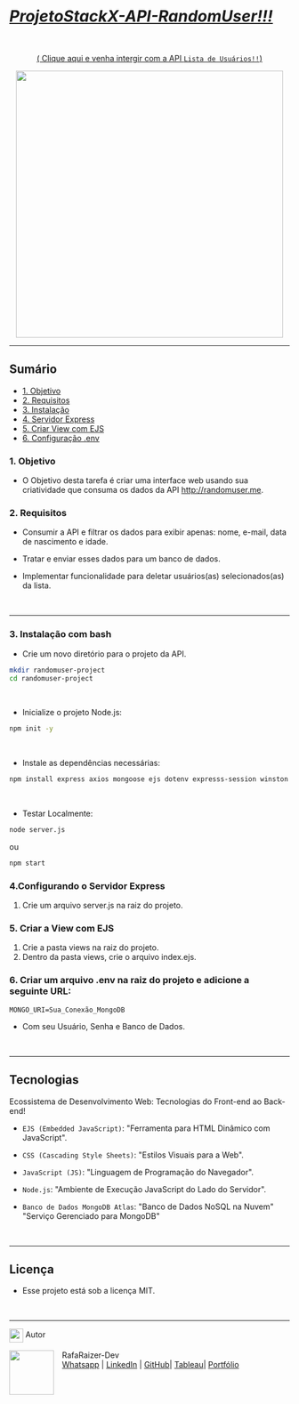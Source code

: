 # <b><i><u>ProjetoStackX-API-RandomUser!!!</u></i></b>

<br>

 <div align="center">

[ ( Clique aqui e venha intergir com a API ```Lista de Usuários!!```) ](https://api-randomuser-raizertechdev-projects.vercel.app/)

<img height="480em" src="./public/assets/images/api-random-user-.gif"  align="center"> 

***

<div align="left">

## Sumário

- [1. Objetivo](#1-objetivo)
- [2. Requisitos](#2-requisitos)
- [3. Instalação](#3-instalação-com-bash)
- [4. Servidor Express](#4configurando-o-servidor-express)
- [5. Criar View com EJS](#5-criar-a-view-com-ejs)
- [6. Configuração .env](#6-criar-um-arquivo-env-na-raiz-do-projeto-e-adicione-a-seguinte-url)




### 1. Objetivo
- O Objetivo desta tarefa é criar uma interface web usando sua criatividade que consuma os dados da API http://randomuser.me.

### 2. Requisitos
- Consumir a API e filtrar os dados para exibir apenas: nome, e-mail, data de nascimento e idade.

- Tratar e enviar esses dados para um banco de dados.

- Implementar funcionalidade para deletar usuários(as) selecionados(as) da lista. 

<br>

****

### 3. Instalação com bash
- Crie um novo diretório para o projeto da API.
 ```bash
mkdir randomuser-project
cd randomuser-project
```
<br>

- Inicialize o projeto Node.js:
```bash
npm init -y
```
<br>

- Instale as dependências necessárias:
```bash
npm install express axios mongoose ejs dotenv expresss-session winston
```

<br>

- Testar Localmente:
```bash
node server.js
```

ou
```bash
npm start
```

### 4.Configurando o Servidor Express
1. Crie um arquivo server.js na raiz do projeto.

### 5. Criar a View com EJS
1. Crie a pasta views na raiz do projeto.
2. Dentro da pasta views, crie o arquivo index.ejs.

### 6. Criar um arquivo .env na raiz do projeto e adicione a seguinte URL:
```
MONGO_URI=Sua_Conexão_MongoDB
```
- Com seu Usuário, Senha e Banco de Dados.

<br>

***

## <b>Tecnologias</b>

Ecossistema de Desenvolvimento Web: Tecnologias do Front-end ao Back-end!

- ``EJS (Embedded JavaScript)``:
"Ferramenta para HTML Dinâmico com JavaScript".

- ``CSS (Cascading Style Sheets)``:
"Estilos Visuais para a Web".

- ``JavaScript (JS)``:
"Linguagem de Programação do Navegador".

- ``Node.js``:
"Ambiente de Execução JavaScript do Lado do Servidor".

- ``Banco de Dados MongoDB Atlas``:
"Banco de Dados NoSQL na Nuvem"
"Serviço Gerenciado para MongoDB"

<br>

***

## Licença

- Esse projeto está sob a licença MIT.

<br>

***

<img src="https://media.giphy.com/media/ImmvDZ2c9xPR8gDvHV/giphy.gif" align="center" height="25" width="25"> Autor

<p>
    <img align=left margin=10 width=80 src="https://avatars.githubusercontent.com/u/87991807?v=4"/>
    <p>&nbsp&nbsp&nbspRafaRaizer-Dev<br>
    &nbsp&nbsp&nbsp<a href="https://api.whatsapp.com/send/?phone=47999327137">Whatsapp</a>&nbsp;|&nbsp;<a href="https://www.linkedin.com/in/rafael-raizer//">LinkedIn</a>&nbsp;|&nbsp;<a href="https://github.com/RaizerTechDev">GitHub</a>|&nbsp;<a href="https://public.tableau.com/app/profile/rafael.raizer">Tableau</a>|&nbsp;<a href="https://raizertechdev-portfolio.netlify.app/">Portfólio</a>&nbsp;</p>
</p>
